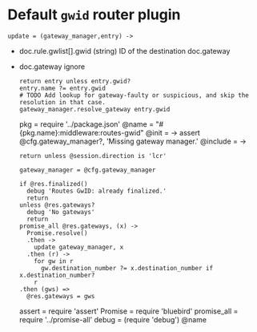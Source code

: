 Default `gwid` router plugin
============================

    update = (gateway_manager,entry) ->

* doc.rule.gwlist[].gwid (string) ID of the destination doc.gateway
* doc.gateway ignore

      return entry unless entry.gwid?
      entry.name ?= entry.gwid
      # TODO Add lookup for gateway-faulty or suspicious, and skip the resolution in that case.
      gateway_manager.resolve_gateway entry.gwid

    pkg = require '../package.json'
    @name = "#{pkg.name}:middleware:routes-gwid"
    @init = ->
      assert @cfg.gateway_manager?, 'Missing gateway manager.'
    @include = ->

      return unless @session.direction is 'lcr'

      gateway_manager = @cfg.gateway_manager

      if @res.finalized()
        debug 'Routes GwID: already finalized.'
        return
      unless @res.gateways?
        debug 'No gateways'
        return
      promise_all @res.gateways, (x) ->
        Promise.resolve()
        .then ->
          update gateway_manager, x
        .then (r) ->
          for gw in r
            gw.destination_number ?= x.destination_number if x.destination_number?
          r
      .then (gws) =>
        @res.gateways = gws

    assert = require 'assert'
    Promise = require 'bluebird'
    promise_all = require '../promise-all'
    debug = (require 'debug') @name
